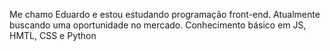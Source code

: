 Me chamo Eduardo e estou estudando programação front-end. Atualmente buscando uma oportunidade no mercado.
Conhecimento básico em JS, HMTL, CSS e Python
